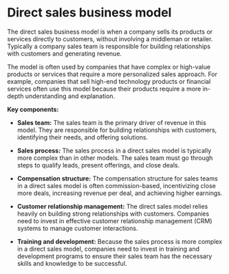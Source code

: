 # Direct sales business model

The direct sales business model is when a company sells its products or services directly to customers, without involving a middleman or retailer. Typically a company sales team is responsible for building relationships with customers and generating revenue.

The model is often used by companies that have complex or high-value products or services that require a more personalized sales approach. For example, companies that sell high-end technology products or financial services often use this model because their products require a more in-depth understanding and explanation.

**Key components:**

* **Sales team:** The sales team is the primary driver of revenue in this model. They are responsible for building relationships with customers, identifying their needs, and offering solutions.

* **Sales process:** The sales process in a direct sales model is typically more complex than in other models. The sales team must go through steps to qualify leads, present offerings, and close deals.

* **Compensation structure:** The compensation structure for sales teams in a direct sales model is often commission-based, incentivizing close more deals, increasing revenue per deal, and achieving higher earnings.

* **Customer relationship management:** The direct sales model relies heavily on building strong relationships with customers. Companies need to invest in effective customer relationship management (CRM) systems to manage customer interactions.

* **Training and development:** Because the sales process is more complex in a direct sales model, companies need to invest in training and development programs to ensure their sales team has the necessary skills and knowledge to be successful.
